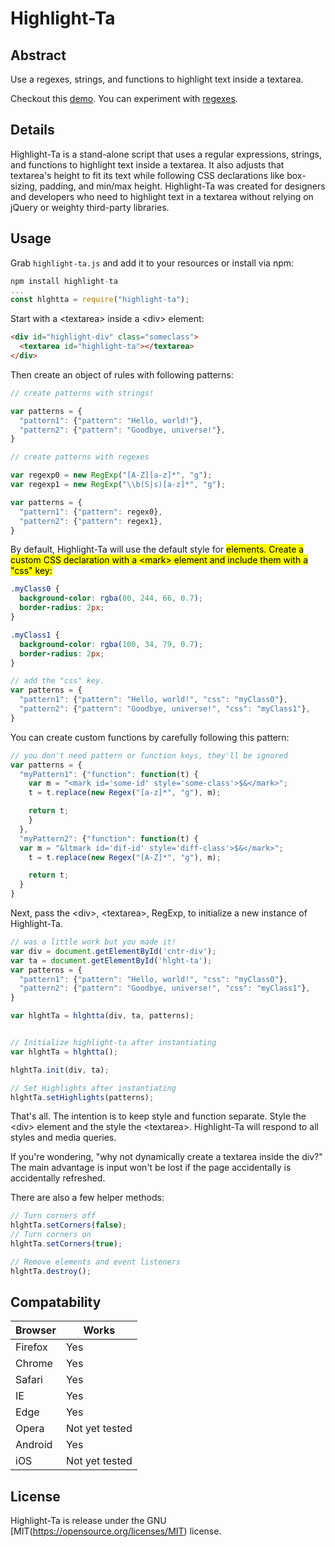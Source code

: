# Highlight-Ta #

## Abstract ##

Use a regexes, strings, and functions to highlight text inside a textarea.

Checkout this [demo](https://taylor-vann.github.io/highlight-ta/). You can experiment with [regexes](https://taylor-vann.github.io/highlight-ta/regex-test).

## Details ##

Highlight-Ta is a stand-alone script that uses a regular expressions, strings, and functions to highlight text inside a textarea. It also adjusts that textarea's height to fit its text while following CSS declarations like box-sizing, padding, and min/max height. Highlight-Ta was created for designers and developers who need to highlight text in a textarea without relying on jQuery or weighty third-party libraries.

## Usage ##

Grab `highlight-ta.js` and add it to your resources or install via npm:

```JavaScript
npm install highlight-ta
...
const hlghtta = require("highlight-ta");
```

Start with a \<textarea\> inside a \<div\> element:

```HTML
<div id="highlight-div" class="someclass">
  <textarea id="highlight-ta"></textarea>
</div>
```

Then create an object of rules with following patterns:

```Javascript
// create patterns with strings!

var patterns = {
  "pattern1": {"pattern": "Hello, world!"},
  "pattern2": {"pattern": "Goodbye, universe!"},
}
```

```JavaScript
// create patterns with regexes

var regexp0 = new RegExp("[A-Z][a-z]*", "g");
var regexp1 = new RegExp("\\b(S|s)[a-z]*", "g");

var patterns = {
  "pattern1": {"pattern": regex0},
  "pattern2": {"pattern": regex1},
}
```


By default, Highlight-Ta will use the default style for <mark> elements. Create a custom CSS declaration with a \<mark\> element and include them with a "css" key:

```CSS
.myClass0 {
  background-color: rgba(80, 244, 66, 0.7);
  border-radius: 2px;
}

.myClass1 {
  background-color: rgba(100, 34, 79, 0.7);
  border-radius: 2px;
}
```

```JavaScript
// add the "css" key.
var patterns = {
  "pattern1": {"pattern": "Hello, world!", "css": "myClass0"},
  "pattern2": {"pattern": "Goodbye, universe!", "css": "myClass1"},
}
```

You can create custom functions by carefully following this pattern:

```JavaScript
// you don't need pattern or function keys, they'll be ignored
var patterns = {
  "myPattern1": {"function": function(t) {
    var m = "<mark id='some-id' style='some-class'>$&</mark>";
    t = t.replace(new Regex("[a-z]*", "g"), m);

    return t;
    }
  },
  "myPattern2": {"function": function(t) {
  var m = "&ltmark id='dif-id' style='diff-class'>$&</mark>";
    t = t.replace(new Regex("[A-Z]*", "g"), m);

    return t;
  }
}
```


Next, pass the \<div\>, \<textarea\>, RegExp, to initialize a new instance of Highlight-Ta.

```Javascript
// was a little work but you made it!
var div = document.getElementById('cntr-div');
var ta = document.getElementById('hlght-ta');
var patterns = {
  "pattern1": {"pattern": "Hello, world!", "css": "myClass0"},
  "pattern2": {"pattern": "Goodbye, universe!", "css": "myClass1"},
}

var hlghtTa = hlghtta(div, ta, patterns);


// Initialize highlight-ta after instantiating
var hlghtTa = hlghtta();

hlghtTa.init(div, ta);

// Set Highlights after instantiating
hlghtTa.setHighlights(patterns);
```


That's all. The intention is to keep style and function separate. Style the \<div\> element and the style the \<textarea\>. Highlight-Ta will respond to all styles and media queries.

If you're wondering, "why not dynamically create a textarea inside the div?" The main advantage is input won't be lost if the page accidentally is accidentally refreshed.

There are also a few helper methods:

```Javascript
// Turn corners off
hlghtTa.setCorners(false);
// Turn corners on
hlghtTa.setCorners(true);

// Remove elements and event listeners
hlghtTa.destroy();
```

## Compatability ##

Browser | Works
---|---
Firefox | Yes
Chrome | Yes
Safari | Yes
IE | Yes
Edge | Yes
Opera | Not yet tested
Android | Yes
iOS | Not yet tested

## License ##

Highlight-Ta is release under the GNU [MIT(https://opensource.org/licenses/MIT) license.
